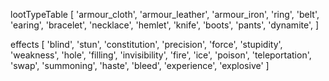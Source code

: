 lootTypeTable [
    'armour_cloth',
    'armour_leather',
    'armour_iron',
    'ring',
    'belt',
    'earing',
    'bracelet',
    'necklace',
    'hemlet',
    'knife',
    'boots',
    'pants',
    'dynamite',
]

effects [
    'blind',
    'stun',
    'constitution',
    'precision',
    'force',
    'stupidity',
    'weakness',
    'hole',
    'filling',
    'invisibility',
    'fire',
    'ice',
    'poison',
    'teleportation',
    'swap',
    'summoning',
    'haste',
    'bleed',
    'experience',
    'explosive'
]
